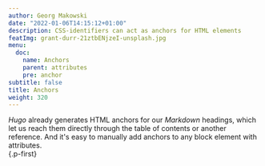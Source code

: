 ```yaml
---
author: Georg Makowski
date: "2022-01-06T14:15:12+01:00"
description: CSS-identifiers can act as anchors for HTML elements
featImg: grant-durr-21ztbENjzeI-unsplash.jpg
menu:
  doc:
    name: Anchors
    parent: attributes
    pre: anchor
subtitle: false
title: Anchors
weight: 320
---
```


_Hugo_ already generates HTML anchors for our _Markdown_ headings, which let us reach them directly through the table of contents or another reference. And it's easy to manually add anchors to any block element with attributes.  
{.p-first} <!-- more -->
